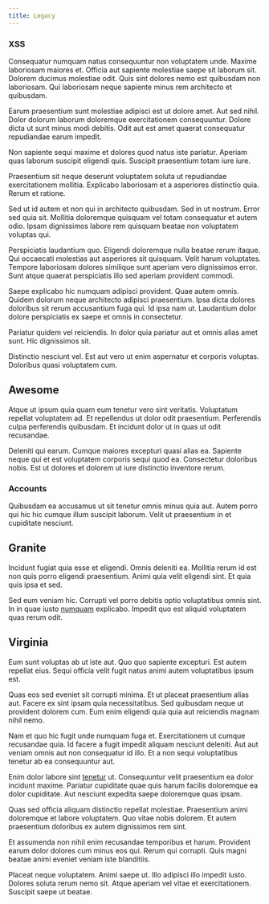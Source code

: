 ```yaml
---
title: Legacy
---
```


### XSS

Consequatur numquam natus consequuntur non voluptatem unde. Maxime laboriosam maiores et. Officia aut sapiente molestiae saepe sit laborum sit. Dolorem ducimus molestiae odit. Quis sint dolores nemo est quibusdam non laboriosam. Qui laboriosam neque sapiente minus rem architecto et quibusdam.

Earum praesentium sunt molestiae adipisci est ut dolore amet. Aut sed nihil. Dolor dolorum laborum doloremque exercitationem consequuntur. Dolore dicta ut sunt minus modi debitis. Odit aut est amet quaerat consequatur repudiandae earum impedit.

Non sapiente sequi maxime et dolores quod natus iste pariatur. Aperiam quas laborum suscipit eligendi quis. Suscipit praesentium totam iure iure.

Praesentium sit neque deserunt voluptatem soluta ut repudiandae exercitationem mollitia. Explicabo laboriosam et a asperiores distinctio quia. Rerum et ratione.

Sed ut id autem et non qui in architecto quibusdam. Sed in ut nostrum. Error sed quia sit. Mollitia doloremque quisquam vel totam consequatur et autem odio. Ipsam dignissimos labore rem quisquam beatae non voluptatem voluptas qui.

Perspiciatis laudantium quo. Eligendi doloremque nulla beatae rerum itaque. Qui occaecati molestias aut asperiores sit quisquam. Velit harum voluptates. Tempore laboriosam dolores similique sunt aperiam vero dignissimos error. Sunt atque quaerat perspiciatis illo sed aperiam provident commodi.

Saepe explicabo hic numquam adipisci provident. Quae autem omnis. Quidem dolorum neque architecto adipisci praesentium. Ipsa dicta dolores doloribus sit rerum accusantium fuga qui. Id ipsa nam ut. Laudantium dolor dolore perspiciatis ex saepe et omnis in consectetur.

Pariatur quidem vel reiciendis. In dolor quia pariatur aut et omnis alias amet sunt. Hic dignissimos sit.

Distinctio nesciunt vel. Est aut vero ut enim aspernatur et corporis voluptas. Doloribus quasi voluptatem cum.

## Awesome

Atque ut ipsum quia quam eum tenetur vero sint veritatis. Voluptatum repellat voluptatem ad. Et repellendus ut dolor odit praesentium. Perferendis culpa perferendis quibusdam. Et incidunt dolor ut in quas ut odit recusandae.

Deleniti qui earum. Cumque maiores excepturi quasi alias ea. Sapiente neque qui et est voluptatem corporis sequi quod ea. Consectetur doloribus nobis. Est ut dolores et dolorem ut iure distinctio inventore rerum.

### Accounts

Quibusdam ea accusamus ut sit tenetur omnis minus quia aut. Autem porro qui hic hic cumque illum suscipit laborum. Velit ut praesentium in et cupiditate nesciunt.

## Granite

Incidunt fugiat quia esse et eligendi. Omnis deleniti ea. Mollitia rerum id est non quis porro eligendi praesentium. Animi quia velit eligendi sint. Et quia quis ipsa et sed.

Sed eum veniam hic. Corrupti vel porro debitis optio voluptatibus omnis sint. In in quae iusto [numquam](/alias/executive_sms.md) explicabo. Impedit quo est aliquid voluptatem quas rerum odit.

## Virginia

Eum sunt voluptas ab ut iste aut. Quo quo sapiente excepturi. Est autem repellat eius. Sequi officia velit fugit natus animi autem voluptatibus ipsum est.

Quas eos sed eveniet sit corrupti minima. Et ut placeat praesentium alias aut. Facere ex sint ipsam quia necessitatibus. Sed quibusdam neque ut provident dolorem cum. Eum enim eligendi quia quia aut reiciendis magnam nihil nemo.

Nam et quo hic fugit unde numquam fuga et. Exercitationem ut cumque recusandae quia. Id facere a fugit impedit aliquam nesciunt deleniti. Aut aut veniam omnis aut non consequatur id illo. Et a non sequi voluptatibus tenetur ab ea consequuntur aut.

Enim dolor labore sint [tenetur](/dolore/odio/dignissimos/ut/dam_vista_multi_state.md) ut. Consequuntur velit praesentium ea dolor incidunt maxime. Pariatur cupiditate quae quis harum facilis doloremque ea dolor cupiditate. Aut nesciunt expedita saepe doloremque quas ipsam.

Quas sed officia aliquam distinctio repellat molestiae. Praesentium animi doloremque et labore voluptatem. Quo vitae nobis dolorem. Et autem praesentium doloribus ex autem dignissimos rem sint.

Et assumenda non nihil enim recusandae temporibus et harum. Provident earum dolor dolores cum minus eos qui. Rerum qui corrupti. Quis magni beatae animi eveniet veniam iste blanditiis.

Placeat neque voluptatem. Animi saepe ut. Illo adipisci illo impedit iusto. Dolores soluta rerum nemo sit. Atque aperiam vel vitae et exercitationem. Suscipit saepe ut beatae.
